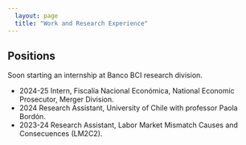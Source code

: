 ```yaml
---
  layout: page
  title: "Work and Research Experience"
---
```


## Positions

Soon starting an internship at Banco BCI research division. 

- 2024-25 Intern, Fiscalía Nacional Económica, National Economic Prosecutor, Merger Division.
- 2024 Research Assistant, University of Chile with professor Paola Bordón.
- 2023-24 Research Assistant, Labor Market Mismatch Causes and Consecuences (LM2C2).

